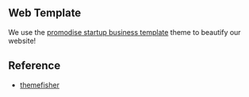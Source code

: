 ## Web Template

We use the [promodise startup business template](https://themefisher.com/products/promodise-startup-business-template/) theme to beautify our website!

## Reference

- [themefisher](https://themefisher.com/free-bootstrap-templates/)